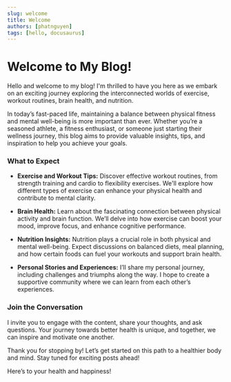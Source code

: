 ```yaml
---
slug: welcome
title: Welcome
authors: [phatnguyen]
tags: [hello, docusaurus]
---
```


# Welcome to My Blog!

Hello and welcome to my blog! I'm thrilled to have you here as we embark on an exciting journey exploring the interconnected worlds of exercise, workout routines, brain health, and nutrition.

In today’s fast-paced life, maintaining a balance between physical fitness and mental well-being is more important than ever. Whether you’re a seasoned athlete, a fitness enthusiast, or someone just starting their wellness journey, this blog aims to provide valuable insights, tips, and inspiration to help you achieve your goals.

<!-- truncate -->

### What to Expect

- **Exercise and Workout Tips:** Discover effective workout routines, from strength training and cardio to flexibility exercises. We'll explore how different types of exercise can enhance your physical health and contribute to mental clarity.

- **Brain Health:** Learn about the fascinating connection between physical activity and brain function. We’ll delve into how exercise can boost your mood, improve focus, and enhance cognitive performance.

- **Nutrition Insights:** Nutrition plays a crucial role in both physical and mental well-being. Expect discussions on balanced diets, meal planning, and how certain foods can fuel your workouts and support brain health.

- **Personal Stories and Experiences:** I’ll share my personal journey, including challenges and triumphs along the way. I hope to create a supportive community where we can learn from each other’s experiences.

### Join the Conversation

I invite you to engage with the content, share your thoughts, and ask questions. Your journey towards better health is unique, and together, we can inspire and motivate one another.

Thank you for stopping by! Let’s get started on this path to a healthier body and mind. Stay tuned for exciting posts ahead!

Here’s to your health and happiness!

